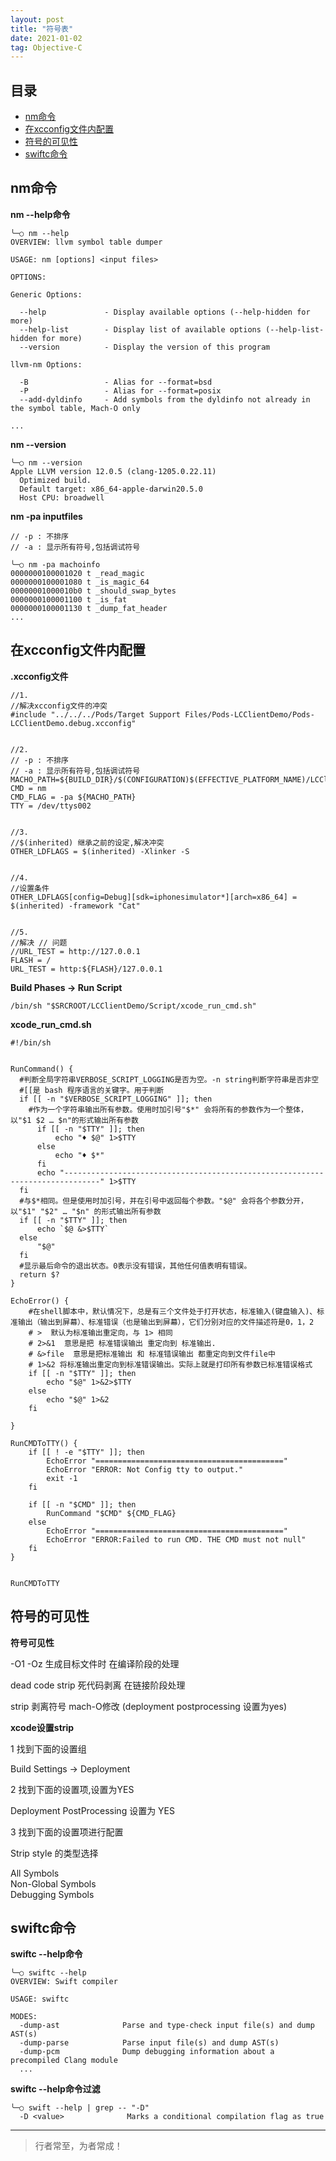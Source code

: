 ```yaml
---
layout: post
title: "符号表"
date: 2021-01-02
tag: Objective-C
---
```







## 目录
- [nm命令](#content1)   
- [在xcconfig文件内配置](#content2)   
- [符号的可见性](#content3)   
- [swiftc命令](#content4)   







<!-- ************************************************ -->
## <a id="content1">nm命令</a>

**nm --help命令**

```
╰─○ nm --help
OVERVIEW: llvm symbol table dumper

USAGE: nm [options] <input files>

OPTIONS:

Generic Options:

  --help             - Display available options (--help-hidden for more)
  --help-list        - Display list of available options (--help-list-hidden for more)
  --version          - Display the version of this program

llvm-nm Options:

  -B                 - Alias for --format=bsd
  -P                 - Alias for --format=posix
  --add-dyldinfo     - Add symbols from the dyldinfo not already in the symbol table, Mach-O only

...

```

**nm --version**

```
╰─○ nm --version
Apple LLVM version 12.0.5 (clang-1205.0.22.11)
  Optimized build.
  Default target: x86_64-apple-darwin20.5.0
  Host CPU: broadwell
```


**nm -pa inputfiles**

```
// -p : 不排序
// -a : 显示所有符号,包括调试符号

╰─○ nm -pa machoinfo 
0000000100001020 t _read_magic
0000000100001080 t _is_magic_64
00000001000010b0 t _should_swap_bytes
0000000100001100 t _is_fat
0000000100001130 t _dump_fat_header
...

```


<!-- ************************************************ -->
## <a id="content2">在xcconfig文件内配置</a>

**.xcconfig文件**

```
//1.
//解决xcconfig文件的冲突
#include "../../../Pods/Target Support Files/Pods-LCClientDemo/Pods-LCClientDemo.debug.xcconfig"


//2.
// -p : 不排序
// -a : 显示所有符号,包括调试符号
MACHO_PATH=${BUILD_DIR}/$(CONFIGURATION)$(EFFECTIVE_PLATFORM_NAME)/LCClientDemo.app/LCClientDemo
CMD = nm
CMD_FLAG = -pa ${MACHO_PATH}
TTY = /dev/ttys002


//3.
//$(inherited) 继承之前的设定,解决冲突
OTHER_LDFLAGS = $(inherited) -Xlinker -S


//4.
//设置条件
OTHER_LDFLAGS[config=Debug][sdk=iphonesimulator*][arch=x86_64] = $(inherited) -framework "Cat"


//5.
//解决 // 问题
//URL_TEST = http://127.0.0.1
FLASH = /
URL_TEST = http:${FLASH}/127.0.0.1

```

**Build Phases -> Run Script**

```
/bin/sh "$SRCROOT/LCClientDemo/Script/xcode_run_cmd.sh"
```

**xcode_run_cmd.sh**

```
#!/bin/sh


RunCommand() {
  #判断全局字符串VERBOSE_SCRIPT_LOGGING是否为空。-n string判断字符串是否非空
  #[[是 bash 程序语言的关键字。用于判断
  if [[ -n "$VERBOSE_SCRIPT_LOGGING" ]]; then
    #作为一个字符串输出所有参数。使用时加引号"$*" 会将所有的参数作为一个整体，以"$1 $2 … $n"的形式输出所有参数
      if [[ -n "$TTY" ]]; then
          echo "♦ $@" 1>$TTY
      else
          echo "♦ $*"
      fi
      echo "------------------------------------------------------------------------------" 1>$TTY
  fi
  #与$*相同。但是使用时加引号，并在引号中返回每个参数。"$@" 会将各个参数分开，以"$1" "$2" … "$n" 的形式输出所有参数
  if [[ -n "$TTY" ]]; then
      echo `$@ &>$TTY`
  else
      "$@"
  fi
  #显示最后命令的退出状态。0表示没有错误，其他任何值表明有错误。
  return $?
}

EchoError() {
    #在shell脚本中，默认情况下，总是有三个文件处于打开状态，标准输入(键盘输入)、标准输出（输出到屏幕）、标准错误（也是输出到屏幕），它们分别对应的文件描述符是0，1，2
    # >  默认为标准输出重定向，与 1> 相同
    # 2>&1  意思是把 标准错误输出 重定向到 标准输出.
    # &>file  意思是把标准输出 和 标准错误输出 都重定向到文件file中
    # 1>&2 将标准输出重定向到标准错误输出。实际上就是打印所有参数已标准错误格式
    if [[ -n "$TTY" ]]; then
        echo "$@" 1>&2>$TTY
    else
        echo "$@" 1>&2
    fi
    
}

RunCMDToTTY() {
    if [[ ! -e "$TTY" ]]; then
        EchoError "=========================================="
        EchoError "ERROR: Not Config tty to output."
        exit -1
    fi
    
    if [[ -n "$CMD" ]]; then
        RunCommand "$CMD" ${CMD_FLAG}
    else
        EchoError "=========================================="
        EchoError "ERROR:Failed to run CMD. THE CMD must not null"
    fi
}


RunCMDToTTY

```


<!-- ************************************************ -->
## <a id="content3">符号的可见性</a>


**符号可见性**

-O1 -Oz 生成目标文件时 在编译阶段的处理

dead code strip 死代码剥离 在链接阶段处理

strip 剥离符号 mach-O修改 (deployment postprocessing 设置为yes)


**xcode设置strip**

1  找到下面的设置组   

Build Settings -> Deployment 


2  找到下面的设置项,设置为YES    

Deployment PostProcessing 设置为 YES     


3  找到下面的设置项进行配置

Strip style 的类型选择

All Symbols      
Non-Global Symbols     
Debugging Symbols     


 


<!-- ************************************************ -->
## <a id="content4">swiftc命令</a>

**swiftc --help命令**

```
╰─○ swiftc --help
OVERVIEW: Swift compiler

USAGE: swiftc

MODES:
  -dump-ast              Parse and type-check input file(s) and dump AST(s)
  -dump-parse            Parse input file(s) and dump AST(s)
  -dump-pcm              Dump debugging information about a precompiled Clang module
  ...
```

**swiftc --help命令过滤**
```
╰─○ swift --help | grep -- "-D"
  -D <value>              Marks a conditional compilation flag as true
```













----------
>  行者常至，为者常成！


